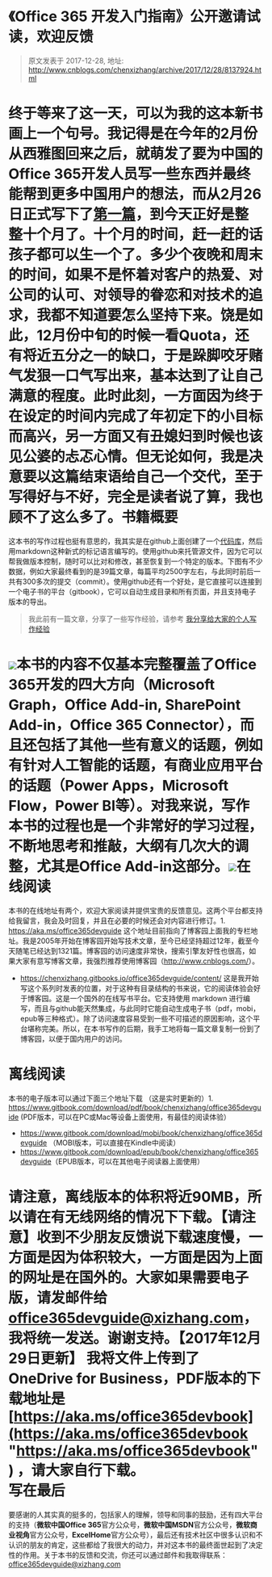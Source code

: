 # 《Office 365 开发入门指南》公开邀请试读，欢迎反馈 
> 原文发表于 2017-12-28, 地址: http://www.cnblogs.com/chenxizhang/archive/2017/12/28/8137924.html 


终于等来了这一天，可以为我的这本新书画上一个句号。我记得是在今年的2月份从西雅图回来之后，就萌发了要为中国的Office 365开发人员写一些东西并最终能帮到更多中国用户的想法，而从2月26日正式写下了[第一篇](https://www.linkedin.com/pulse/office-365-%E5%BC%80%E5%8F%91%E6%A6%82%E8%A7%88%E7%B3%BB%E5%88%97%E6%96%87%E7%AB%A0%E5%92%8C%E6%95%99%E7%A8%8B-%E5%B8%8C%E7%AB%A0-%E9%99%88/)，到今天正好是整整十个月了。十个月的时间，赶一赶的话孩子都可以生一个了。多少个夜晚和周末的时间，如果不是怀着对客户的热爱、对公司的认可、对领导的眷恋和对技术的追求，我都不知道要怎么坚持下来。饶是如此，12月份中旬的时候一看Quota，还有将近五分之一的缺口，于是跺脚咬牙赌气发狠一口气写出来，基本达到了让自己满意的程度。此时此刻，一方面因为终于在设定的时间内完成了年初定下的小目标而高兴，另一方面又有丑媳妇到时候也该见公婆的忐忑心情。但无论如何，我是决意要以这篇结束语给自己一个交代，至于写得好与不好，完全是读者说了算，我也顾不了这么多了。书籍概要
====

这本书的写作过程也挺有意思的，我其实是在github上面创建了一个[代码库](https://github.com/chenxizhang/office365dev)，然后用markdown这种新式的标记语言编写的。使用github来托管源文件，因为它可以帮我做版本控制，随时可以比对和修改，甚至恢复到一个特定的版本。下图有不少数据，例如大家最终看到的是39篇文章，每篇平均2500字左右，与此同时前后一共有300多次的提交（commit）。使用github还有一个好处，是它直接可以连接到一个电子书的平台（gitbook），它可以自动生成目录和所有页面，并且支持电子版本的导出。
> 我此前有一篇文章，分享了一些写作经验，请参考 [我分享给大家的个人写作经验](https://www.linkedin.com/pulse/%E6%88%91%E5%88%86%E4%BA%AB%E7%BB%99%E5%A4%A7%E5%AE%B6%E7%9A%84%E4%B8%AA%E4%BA%BA%E5%86%99%E4%BD%9C%E7%BB%8F%E9%AA%8C-%E5%B8%8C%E7%AB%A0-%E9%99%88/)

![](https://media.licdn.com/mpr/mpr/AAMAAwDGAAgAAQAAAAAAAAufAAAAJDQyYTE0NWVjLTU3YjYtNDU3OS05ZjAxLTI4ZTAxNDFjYjlhOA.jpg)本书的内容不仅基本完整覆盖了Office 365开发的四大方向（Microsoft Graph，Office Add-in, SharePoint Add-in，Office 365 Connector），而且还包括了其他一些有意义的话题，例如有针对人工智能的话题，有商业应用平台的话题（Power Apps，Microsoft Flow，Power BI等）。对我来说，写作本书的过程也是一个非常好的学习过程，不断地思考和推敲，大纲有几次大的调整，尤其是Office Add-in这部分。![](https://media.licdn.com/mpr/mpr/AAMAAwDGAAgAAQAAAAAAAA1SAAAAJGRmYzg2MjNjLTA4OTctNDA5Mi05Mjc0LTk4ZjA2YWRmOThjOA.png)在线阅读
====

本书的在线地址有两个，欢迎大家阅读并提供宝贵的反馈意见。这两个平台都支持给我留言，我会及时回复，并且在必要的时候还会对内容进行修订。1. <https://aka.ms/office365devguide> 这个地址目前指向了博客园上面我的专栏地址。我是2005年开始在博客园开始写技术文章，至今已经坚持超过12年，截至今天随笔已经达到1321篇。博客园的访问速度非常快，搜索引擎友好性也很高，如果大家有意写博客文章，我强烈推荐使用博客园（<http://www.cnblogs.com/>）。
- <https://chenxizhang.gitbooks.io/office365devguide/content/> 这是我开始写这个系列时发表的位置，对于这种有目录结构的书来说，它的阅读体验会好于博客园。这是一个国外的在线写书平台。它支持使用 markdown 进行编写，而且与github能天然集成，与此同时它能自动生成电子书（pdf，mobi，epub等三种格式）。除了访问速度容易受到一些不可描述的原因影响，这个平台堪称完美。所以，在本书写作的后期，我手工地将每一篇文章复制一份到了博客园，以便于国内用户的访问。

离线阅读
====

本书的电子版本可以通过下面三个地址下载 （这是实时更新的）1. <https://www.gitbook.com/download/pdf/book/chenxizhang/office365devguide> (PDF版本，可以在PC或Mac等设备上面使用，有最佳的阅读体验）
- <https://www.gitbook.com/download/mobi/book/chenxizhang/office365devguide> （MOBI版本，可以直接在Kindle中阅读）
- <https://www.gitbook.com/download/epub/book/chenxizhang/office365devguide>（EPUB版本，可以在其他电子阅读器上面使用）

请注意，离线版本的体积将近90MB，所以请在有无线网络的情况下下载。【请注意】收到不少朋友反馈说下载速度慢，一方面是因为体积较大，一方面是因为上面的网址是在国外的。大家如果需要电子版，请发邮件给[office365devguide@xizhang.com](mailto:office365devguide@xizhang.com)，我将统一发送。谢谢支持。【2017年12月29日更新】 我将文件上传到了OneDrive for Business，PDF版本的下载地址是 [https://aka.ms/office365devbook](https://aka.ms/office365devbook "https://aka.ms/office365devbook") ，请大家自行下载。  
写在最后
====

要感谢的人其实真的挺多的，包括家人的理解，领导和同事的鼓励，还有四大平台的支持（**微软中国Office 365**官方公众号，**微软中国MSDN**官方公众号，**微软商业视角**官方公众号，**ExcelHome**官方公众号），最后还有技术社区中很多认识和不认识的朋友的肯定，这些都给了我很大的动力，并对这本书的最终面世起到了决定性的作用。关于本书的反馈和交流，你还可以通过邮件和我取得联系：[office365devguide@xizhang.com](http://mailto:office365devguide@xizhang.com/)



























